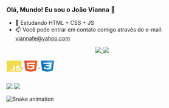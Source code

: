 ### Olá, Mundo! Eu sou o João Vianna 👋

- 🌱 Estudando HTML + CSS + JS
- 📫 Você pode entrar em contato comigo através do e-mail: viannafe@yahoo.com

<div align="center">
  <a href="https://github.com/joaofvianna">
  <img height="160em" src="https://github-readme-stats.vercel.app/api?username=joaofvianna&show_icons=true&theme=merko&include_all_commits=true&count_private=true"/>
  <img height="160em" src="https://github-readme-stats.vercel.app/api/top-langs/?username=joaofvianna&layout=compact&langs_count=7&theme=merko"/>
</div>
</div>
<div style="display: inline_block"><br>
  <img align="center" alt="Joao-Js" height="30" width="40" src="https://raw.githubusercontent.com/devicons/devicon/master/icons/javascript/javascript-plain.svg">
  <img align="center" alt="Joao-HTML" height="30" width="40" src="https://raw.githubusercontent.com/devicons/devicon/master/icons/html5/html5-original.svg">
  <img align="center" alt="Joao-CSS" height="30" width="40" src="https://raw.githubusercontent.com/devicons/devicon/master/icons/css3/css3-original.svg">
</div>

  ##
  
  <div> 
  <a href="https://www.linkedin.com/in/joao-vianna" target="_blank"><img src="https://img.shields.io/badge/-LinkedIn-%230077B5?style=for-the-badge&logo=linkedin&logoColor=white" target="_blank"></a> 
  <a href="https://instagram.com/joaofvianna" target="_blank"><img src="https://img.shields.io/badge/-Instagram-%23E4405F?style=for-the-badge&logo=instagram&logoColor=white" target="_blank"></a>

  ![Snake animation](https://github.com/joaofvianna/joaofvianna/blob/output/github-contribution-grid-snake.svg)
 
</div>
